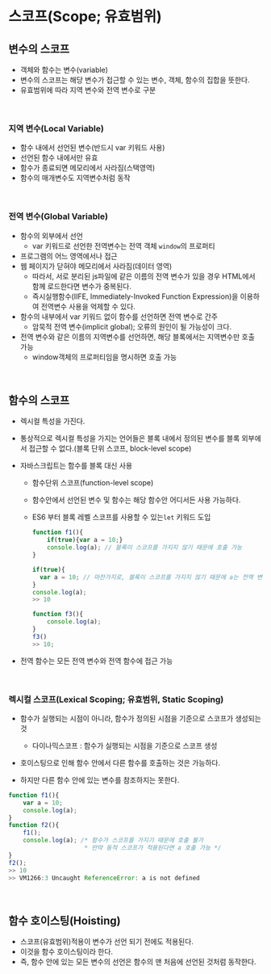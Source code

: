 # 스코프(Scope; 유효범위)

## 변수의 스코프

* 객체와 함수는 변수(variable)
* 변수의 스코프는 해당 변수가 접근할 수 있는 변수, 객체, 함수의 집합을 뜻한다.
* 유효범위에 따라 지역 변수와 전역 변수로 구분

<br>

### 지역 변수(Local Variable)

* 함수 내에서 선언된 변수(반드시 var 키워드 사용)
* 선언된 함수 내에서만 유효
* 함수가 종료되면 메모리에서 사라짐(스택영역)
* 함수의 매개변수도 지역변수처럼 동작

<br>

### 전역 변수(Global Variable)

* 함수의 외부에서 선언
  * var 키워드로 선언한 전역변수는 전역 객체 `window`의 프로퍼티
* 프로그램의 어느 영역에서나 접근
* 웹 페이지가 닫혀야 메모리에서 사라짐(데이터 영역)
  * 따라서, 서로 분리된 js파일에 같은 이름의 전역 변수가 있을 경우 HTML에서 함께 로드한다면 변수가 중복된다.
  * 즉시실행함수(IIFE, Immediately-Invoked Function Expression)을 이용하여 전역변수 사용을 억제할 수 있다.
* 함수의 내부에서 var 키워드 없이 함수를 선언하면 전역 변수로 간주
  * 암묵적 전역 변수(implicit global); 오류의 원인이 될 가능성이 크다.
* 전역 변수와 같은 이름의 지역변수를 선언하면, 해당 블록에서는 지역변수만 호출 가능
	* window객체의 프로퍼티임을 명시하면 호출 가능

<br>

## 함수의 스코프
* 렉시컬 특성을 가진다.

* 통상적으로 렉시컬 특성을 가지는 언어들은 블록 내에서 정의된 변수를 블록 외부에서 접근할 수 없다.(블록 단위 스코프, block-level scope)

* 자바스크립트는 함수를 블록 대신 사용
	
	* 함수단위 스코프(function-level scope)
		
	* 함수안에서 선언된 변수 및 함수는 해당 함수안 어디서든 사용 가능하다.
	
	* ES6 부터 블록 레벨 스코프를 사용할 수 있는`let` 키워드 도입
	
	  ```js
	  function f1(){
	      if(true){var a = 10;}
	      console.log(a); // 블록이 스코프를 가지지 않기 때문에 호출 가능
	  }
	  ```
	
	  ```js
	  if(true){
	  	var a = 10; // 마찬가지로, 블록이 스코프를 가지지 않기 때문에 a는 전역 변수로 생성된다.
	  }
	  console.log(a);
	  >> 10
	  
	  function f3(){
	      console.log(a);
	  }
	  f3()
	  >> 10;
	  ```
	
	  
	
* 전역 함수는 모든 전역 변수와 전역 함수에 접근 가능

<br>

### 렉시컬 스코프(Lexical Scoping; 유효범위, Static Scoping)

* 함수가 실행되는 시점이 아니라, 함수가 정의된 시점을 기준으로 스코프가 생성되는 것
  * 다이나믹스코프 : 함수가 실행되는 시점을 기준으로 스코프 생성

* 호이스팅으로 인해 함수 안에서 다른 함수를 호출하는 것은 가능하다.
* 하지만 다른 함수 안에 있는 변수를 참조하지는 못한다.
```js
function f1(){
    var a = 10;
    console.log(a);
}
function f2(){
    f1();
    console.log(a); /* 함수가 스코프를 가지기 때문에 호출 불가
    				 * 만약 동적 스코프가 적용된다면 a 호출 가능 */    				 
}
f2();
>> 10
>> VM1266:3 Uncaught ReferenceError: a is not defined
```

<br>

## 함수 호이스팅(Hoisting)

* 스코프(유효범위)적용이 변수가 선언 되기 전에도 적용된다.
* 이것을 함수 호이스팅이라 한다.
* 즉, 함수 안에 있는 모든 변수의 선언은 함수의 맨 처음에 선언된 것처럼 동작한다.